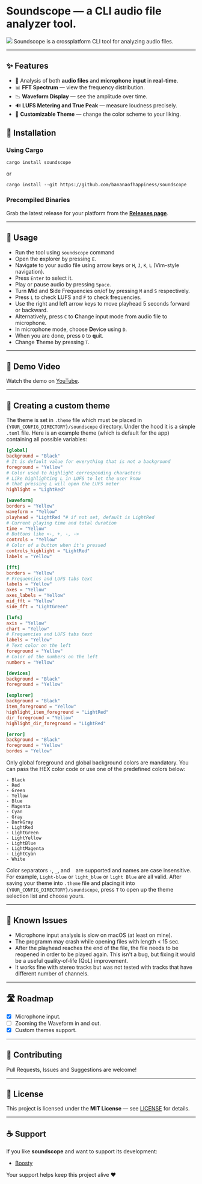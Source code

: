 # Soundscope — a CLI audio file analyzer tool.
![](https://github.com/bananaofhappiness/soundscope/blob/master/assets/soundscope-demo.gif)
Soundscope is a crossplatform CLI tool for analyzing audio files.

---
## ✨ Features
- 🎤 Analysis of both **audio files** and **microphone input** in **real-time**.
- 📊 **FFT Spectrum** — view the frequency distribution.
- 📉 **Waveform Display** — see the amplitude over time.
- 🔊 **LUFS Metering and True Peak** — measure loudness precisely.
- 🎨 **Customizable Theme** — change the color scheme to your liking.

## 🚀 Installation

### Using Cargo

```
cargo install soundscope
```
or
```
cargo install --git https://github.com/bananaofhappiness/soundscope
```

### Precompiled Binaries

Grab the latest release for your platform from the [**Releases page**](https://github.com/bananaofhappiness/soundscope/releases).

---
## 🔧 Usage
- Run the tool using `soundscope` command
- Open the **e**xplorer by pressing `E`.
- Navigate to your audio file using arrow keys or `H`, `J`, `K`, `L` (Vim-style navigation).
- Press `Enter` to select it.
- Play or pause audio by pressing `Space`.
- Turn **M**id and **S**ide Frequencies on/of by pressing `M` and `S` respectively.
- Press `L` to check **L**UFS and `F` to check **f**requencies.
- Use the right and left arrow keys to move playhead 5 seconds forward or backward.
- Alternatively, press `C` to **C**hange input mode from audio file to microphone.
- In microphone mode, choose **D**evice using `D`.
- When you are done, press `Q` to **q**uit.
- Change **T**heme by pressing `T`.

---
## 🎥 Demo Video

Watch the demo on [YouTube](https://youtu.be/Z5xJqjMiC1c).

---
## 🎨 Creating a custom theme
The theme is set in `.theme` file which must be placed in `{YOUR_CONFIG_DIRECTORY}/soundscope` directory. Under the hood it is a simple `.toml` file. Here is an example theme (which is default for the app) containing all possible variables:
```toml
[global]
background = "Black"
# It is default value for everything that is not a background
foreground = "Yellow"
# Color used to highlight corresponding characters
# Like highlighting L in LUFS to let the user know
# that pressing L will open the LUFS meter
highlight = "LightRed"

[waveform]
borders = "Yellow"
waveform = "Yellow"
playhead = "LightRed "# if not set, default is LightRed
# Current playing time and total duration
time = "Yellow"
# Buttons like <-, +, -, ->
controls = "Yellow"
# Color of a button when it's pressed
controls_highlight = "LightRed"
labels = "Yellow"

[fft]
borders = "Yellow"
# Frequencies and LUFS tabs text
labels = "Yellow"
axes = "Yellow"
axes_labels = "Yellow"
mid_fft = "Yellow"
side_fft = "LightGreen"

[lufs]
axis = "Yellow"
chart = "Yellow"
# Frequencies and LUFS tabs text
labels = "Yellow"
# Text color on the left
foreground = "Yellow"
# Color of the numbers on the left
numbers = "Yellow"

[devices]
background = "Black"
foreground = "Yellow"

[explorer]
background = "Black"
item_foreground = "Yellow"
highlight_item_foreground = "LightRed"
dir_foreground = "Yellow"
highlight_dir_foreground = "LightRed"

[error]
background = "Black"
foreground = "Yellow"
bordes = "Yellow"
```

Only global foreground and global background colors are mandatory. You can pass the HEX color code or use one of the predefined colors below:
```
- Black
- Red
- Green
- Yellow
- Blue
- Magenta
- Cyan
- Gray
- DarkGray
- LightRed
- LightGreen
- LightYellow
- LightBlue
- LightMagenta
- LightCyan
- White
```
Color separators `-`, `_`, and ` ` are supported and names are case insensitive. For example, `Light-blue` or `light_blue` or `light Blue` are all valid.
After saving your theme into `.theme` file and placing it into `{YOUR_CONFIG_DIRECTORY}/soundscope`, press `T` to open up the theme selection list and choose yours.

---
## 🐛 Known Issues
- Microphone input analysis is slow on macOS (at least on mine).
- The programm may crash while opening files with length < 15 sec.
- After the playhead reaches the end of the file, the file needs to be reopened in order to be played again. This isn't a bug, but fixing it would be a useful quality‑of‑life (QoL) improvement.
- It works fine with stereo tracks but was not tested with tracks that have different number of channels.

---
## 🛣 Roadmap
- [x] Microphone input.
- [ ] Zooming the Waveform in and out.
- [x] Custom themes support.

---
## 🤝 Contributing

Pull Requests, Issues and Suggestions are welcome!

---
## 📜 License

This project is licensed under the **MIT License** — see [LICENSE](LICENSE) for details.

---
## ☕ Support

If you like **soundscope** and want to support its development:

- [Boosty](https://boosty.to/bananaofhappiness)

Your support helps keep this project alive ❤️
